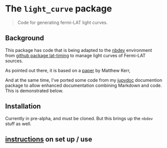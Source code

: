 # The `light_curve` package
> Code for generating fermi-LAT light curves. <br>


## Background

This package has code that is being adapted to the [nbdev](https://nbdev.fast.ai/) environment from [github package lat-timing](https://github.com/tburnett/lat-timing) to manage light curves of Fermi-LAT sources.  

As pointed out there, it is based on a [paper](https://arxiv.org/pdf/1910.00140.pdf) by Matthew Kerr, 

And at the same time, I've ported some code from  my [jupydoc](https://github.com/tburnett/jupydoc) documention package to allow enhanced documentation combining Markdown and code. This is demonstrated below.

## Installation
Currently in pre-alpha, and must be cloned. But this brings up the `nbdev` stuff as well.

## [instructions](https://tburnett.github.io/light_curves/instructions.html) on set up / use


